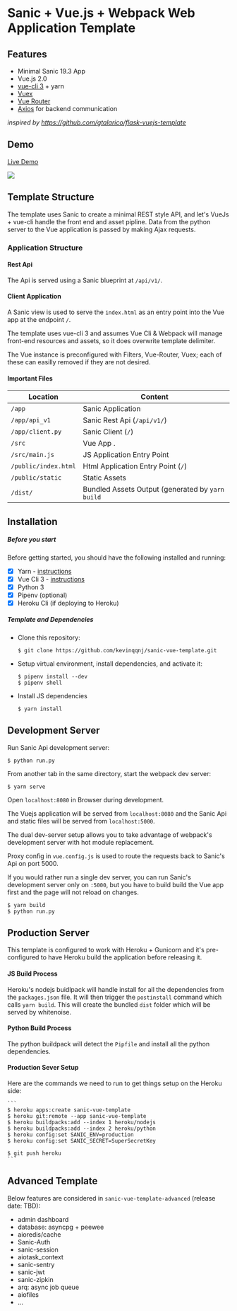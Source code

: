 # Sanic + Vue.js + Webpack Web Application Template

## Features
* Minimal Sanic 19.3 App
* Vue.js 2.0
* [vue-cli 3](https://github.com/vuejs/vue-cli/blob/dev/docs/README.md) + yarn
* [Vuex](https://vuex.vuejs.org/)
* [Vue Router](https://router.vuejs.org/)
* [Axios](https://vuex.vuejs.org/) for backend communication

_inspired by https://github.com/gtalarico/flask-vuejs-template_

## Demo
[Live Demo](https://sanic-vue-template.herokuapp.com/#/api)

![](https://upload-images.jianshu.io/upload_images/3843091-9be16d085dfc7d22.png?imageMogr2/auto-orient/strip%7CimageView2/2/w/565/format/webp)

## Template Structure

The template uses Sanic to create a minimal REST style API, and let's VueJs + vue-cli handle the front end and asset pipline.
Data from the python server to the Vue application is passed by making Ajax requests.

### Application Structure

#### Rest Api

The Api is served using a Sanic blueprint at `/api/v1/`.

#### Client Application

A Sanic view is used to serve the `index.html` as an entry point into the Vue app at the endpoint `/`.

The template uses vue-cli 3 and assumes Vue Cli & Webpack will manage front-end resources and assets, so it does overwrite template delimiter.

The Vue instance is preconfigured with Filters, Vue-Router, Vuex; each of these can easilly removed if they are not desired.

#### Important Files

| Location             |  Content                                   |
|----------------------|--------------------------------------------|
| `/app`               | Sanic Application                          |
| `/app/api_v1`        | Sanic Rest Api (`/api/v1/`)                |
| `/app/client.py`     | Sanic Client (`/`)                         |
| `/src`               | Vue App .                                  |
| `/src/main.js`       | JS Application Entry Point                 |
| `/public/index.html` | Html Application Entry Point (`/`)         |
| `/public/static`     | Static Assets                              |
| `/dist/`             | Bundled Assets Output (generated by `yarn build` |


## Installation

##### Before you start

Before getting started, you should have the following installed and running:

- [X] Yarn - [instructions](https://yarnpkg.com/en/docs/install#mac-stable)
- [X] Vue Cli 3 - [instructions](https://cli.vuejs.org/guide/installation.html)
- [X] Python 3
- [X] Pipenv (optional)
- [X] Heroku Cli (if deploying to Heroku)

##### Template and Dependencies

* Clone this repository:

	```
	$ git clone https://github.com/kevinqqnj/sanic-vue-template.git
	```

* Setup virtual environment, install dependencies, and activate it:

	```
	$ pipenv install --dev
	$ pipenv shell
	```

* Install JS dependencies

	```
	$ yarn install
	```


## Development Server

Run Sanic Api development server:

```
$ python run.py
```

From another tab in the same directory, start the webpack dev server:

```
$ yarn serve
```

Open `localhost:8080` in Browser during development.

The Vuejs application will be served from `localhost:8080` and the Sanic Api
and static files will be served from `localhost:5000`.

The dual dev-server setup allows you to take advantage of webpack's development server with hot module replacement.

Proxy config in `vue.config.js` is used to route the requests back to Sanic's Api on port 5000.

If you would rather run a single dev server, you can run Sanic's development server only on `:5000`, but you have to build build the Vue app first and the page will not reload on changes.

```
$ yarn build
$ python run.py
```


## Production Server

This template is configured to work with Heroku + Gunicorn and it's pre-configured
to have Heroku build the application before releasing it.

#### JS Build Process

Heroku's nodejs buidlpack will handle install for all the dependencies from the `packages.json` file.
It will then trigger the `postinstall` command which calls `yarn build`.
This will create the bundled `dist` folder which will be served by whitenoise.

#### Python Build Process

The python buildpack will detect the `Pipfile` and install all the python dependencies.

#### Production Sever Setup

Here are the commands we need to run to get things setup on the Heroku side:

	```
	$ heroku apps:create sanic-vue-template
	$ heroku git:remote --app sanic-vue-template
	$ heroku buildpacks:add --index 1 heroku/nodejs
	$ heroku buildpacks:add --index 2 heroku/python
	$ heroku config:set SANIC_ENV=production
	$ heroku config:set SANIC_SECRET=SuperSecretKey

	$ git push heroku
	```

## Advanced Template
Below features are considered in `sanic-vue-template-advanced` (release date: TBD):
* admin dashboard
* database: asyncpg + peewee
* aioredis/cache
* Sanic-Auth
* sanic-session
* aiotask_context
* sanic-sentry
* sanic-jwt
* sanic-zipkin
* arq: async job queue
* aiofiles
* ...
